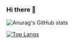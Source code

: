 ### Hi there 👋

<!--
**Wembie/Wembie** is a ✨ _special_ ✨ repository because its `README.md` (this file) appears on your GitHub profile.

Here are some ideas to get you started:

- 🔭 I’m currently working on ...
- 🌱 I’m currently learning ...
- 👯 I’m looking to collaborate on ...
- 🤔 I’m looking for help with ...
- 💬 Ask me about ...
- 📫 How to reach me: ...
- 😄 Pronouns: ...
- ⚡ Fun fact: ...
-->

![Anurag's GitHub stats](https://github-readme-stats.vercel.app/api?username=wembie&show_icons=true)

[![Top Langs](https://github-readme-stats.vercel.app/api/top-langs/?username=wembie)](https://github.com/wembie/github-readme-stats)
